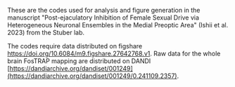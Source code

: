 These are the codes used for analysis and figure generation in the manuscript "Post-ejaculatory Inhibition of Female Sexual Drive via Heterogeneous Neuronal Ensembles in the Medial Preoptic Area" (Ishii et al. 2023) from the Stuber lab.

The codes require data distributed on figshare https://doi.org/10.6084/m9.figshare.27642768.v1. 
Raw data for the whole brain FosTRAP mapping are distributed on DANDI [https://dandiarchive.org/dandiset/001249](https://dandiarchive.org/dandiset/001249/0.241109.2357). 
